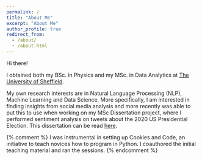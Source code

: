 ```yaml
---
permalink: /
title: "About Me"
excerpt: "About Me"
author_profile: true
redirect_from: 
  - /about/
  - /about.html
---
```


Hi there! 

I obtained both my BSc. in Physics and my MSc. in Data Analytics at [The University of Sheffield](https://www.sheffield.ac.uk).

My own research interests are in Natural Language Processing (NLP), Machine Learning and Data Science. More specifically, I am interested in finding insights from social media analysis and more recently was able to put this to use when working on my MSc Dissertation project, where I performed sentiment analysis on tweets about the 2020 US Presidential Election. This dissertation can be read [here](#).

{% comment %} 
I was instrumental in setting up Cookies and Code, an initiative to teach novices how to program in Python. I coauthored the initial teaching material and ran the sessions. 
{% endcomment %} 


